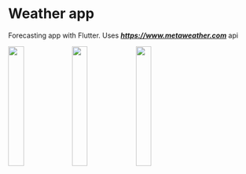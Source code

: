 # Weather app

Forecasting app with Flutter. Uses ***https://www.metaweather.com*** api

<img src="https://user-images.githubusercontent.com/24410744/118515142-c8854f80-b73d-11eb-99f0-eae047d9413c.jpg " width="25%" height="25%"> <img src="https://user-images.githubusercontent.com/24410744/118515171-d2a74e00-b73d-11eb-8bb0-eb3b225fb5d4.jpg " width="25%" height="25%"> 
<img src="https://user-images.githubusercontent.com/24410744/118515190-d6d36b80-b73d-11eb-9deb-b8b581fdc134.jpg " width="25%" height="25%">




